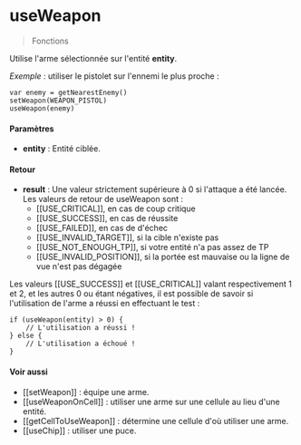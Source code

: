 # useWeapon
> Fonctions

Utilise l'arme sélectionnée sur l'entité **entity**.

*Exemple* : utiliser le pistolet sur l'ennemi le plus proche :
```
var enemy = getNearestEnemy()
setWeapon(WEAPON_PISTOL)
useWeapon(enemy)
```

#### Paramètres

- **entity** : Entité ciblée.

#### Retour

- **result** : Une valeur strictement supérieure à 0 si l'attaque a été lancée. Les valeurs de retour de useWeapon sont :
	- [[USE_CRITICAL]], en cas de coup critique
	- [[USE_SUCCESS]], en cas de réussite
	- [[USE_FAILED]], en cas de d'échec
	- [[USE_INVALID_TARGET]], si la cible n'existe pas
	- [[USE_NOT_ENOUGH_TP]], si votre entité n'a pas assez de TP
	- [[USE_INVALID_POSITION]], si la portée est mauvaise ou la ligne de vue n'est pas dégagée

Les valeurs [[USE_SUCCESS]] et [[USE_CRITICAL]] valant respectivement 1 et 2, et les autres 0 ou étant négatives, il est possible de savoir si l'utilisation de l'arme a réussi en effectuant le test :
```
if (useWeapon(entity) > 0) {
	// L'utilisation a réussi !
} else {
	// L'utilisation a échoué !
}
```

#### Voir aussi

- [[setWeapon]] : équipe une arme.
- [[useWeaponOnCell]] : utiliser une arme sur une cellule au lieu d'une entité.
- [[getCellToUseWeapon]] : détermine une cellule d'où utiliser une arme.
- [[useChip]] : utiliser une puce.
